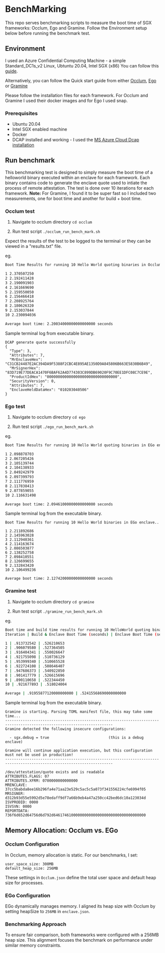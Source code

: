 # BenchMarking

This repo serves benchmarking scripts to measure the boot time of SGX frameworks: Occlum, Ego and Gramine.
Follow the Environment setup below before running the benchmark test.

## Environment

I used an Azure Confidential Computing Machine - a simple Standard_DC1s_v2 Linux, Ubtuntu 20.04, Intel SGX (x86)
You can follow this [guide](https://learn.microsoft.com/en-us/azure/confidential-computing/quick-create-marketplace).

Alternatively, you can follow the Quick start guide from either [Occlum](https://occlum.readthedocs.io/en/latest/quickstart.html), [Ego](https://docs.edgeless.systems/ego/) or [Gramine](https://gramine.readthedocs.io/en/latest/installation.html)

Please follow the installation files for each framework. For Occlum and Gramine I used their docker images and for Ego I used snap. 

### Prerequisites

- Ubuntu 20.04
- Intel SGX enabled machine
- Docker
- DCAP installed and working - I used the [MS Azure Cloud Dcap installation](https://hub.docker.com/r/gramineproject/gramine)

## Run benchmark

This benchmarking test is designed to simply measure the boot time of a helloworld binary executed within an enclave for each framework. Each binary contains code to generate the enclave quote used to intiate the process of remote attestation. The test is done over 10 iterations for each framework.
**Note:** For Gramine, I found it to be super fast so I included two measurements, one for boot time and another for build + boot time.

### Occlum test

1. Navigate to occlum directory
`cd occlum`

2. Run test script 
`./occlum_run_bench_mark.sh`


Expect the results of the test to be logged to the terminal or they can be viewed in a "results.txt" file. 

eg.
```bash
Boot Time Results for running 10 Hello World quoting binaries in Occlum enclave..

1 2.370507250
2 2.192411428
3 2.190091903
4 2.161669690
5 2.159550050
6 2.156466418
7 2.208925764
8 2.180626320
9 2.153037844
10 2.230094036

Average boot time: 2.20034000000000000000 seconds
```
Sample terminal log from executable binary. 
```
DCAP generate quote successfully
{
  "Type": 3,
  "Attributes": 7,
  "MrEnclaveHex": "C31CB24487E2AC394DA9F5388F2CBC4E895AE1350D9A845806B663E5830B6B49",
  "MrSignerHex": "83D719E77DEACA1470F6BAF62A4D774303C899DB69020F9C70EE1DFC08C7CE9E",
  "ProductIdHex": "00000000000000000000000000000000",
  "SecurityVersion": 0,
  "Attributes": 7,
  "EnclaveHeldDataHex": "010203040506"
}
```
### Ego test

1. Navigate to occlum directory
`cd ego`

2. Run test script 
`./ego_run_bench_mark.sh`

eg.
```bash
Boot Time Results for running 10 Hello World quoting binaries in EGo enclave..

1 2.098878703
2 2.067205426
3 2.105139744
4 2.104138933
5 2.049242979
6 2.097399793
7 2.111776959
8 2.117838413
9 2.077859055
10 2.116631498

Average boot time: 2.09461000000000000000 seconds
```
Sample terminal log from the executable binary.
```
Boot Time Results for running 10 Hello World binaries in EGo enclave..

1 2.211892686
2 2.145963028
3 2.112940361
4 2.114163674
5 2.086503877
6 2.138252758
7 2.098410551
8 2.126699655
9 2.132843420
10 2.106499236

Average boot time: 2.12742000000000000000 seconds
```
### Gramine test

1. Navigate to occlum directory
`cd gramine`

2. Run test script 
`./gramine_run_bench_mark.sh`

eg.
```bash
Boot time and build time results for running 10 HelloWorld quoting binaries in Gramine enclave..
Iteration | Build & Enclave Boot Time (seconds) | Enclave Boot Time (seconds)

1 | .913732542 | .526210653
2 | .906079580 | .527364505
3 | .916404341 | .550026647
4 | .921755098 | .510736129
5 | .953999340 | .510665528
6 | .922724108 | .508646407
7 | .947686373 | .540922850
8 | .901417779 | .526615696
9 | .890110658 | .522344450
10 | .921677893 | .518024004

Average | .91955877120000000000 | .52415568690000000000
```
Sample terminal log from the executable binary.
```
Gramine is starting. Parsing TOML manifest file, this may take some time...
-----------------------------------------------------------------------------------------------------------------------
Gramine detected the following insecure configurations:

  - sgx.debug = true                           (this is a debug enclave)

Gramine will continue application execution, but this configuration must not be used in production!
-----------------------------------------------------------------------------------------------------------------------

/dev/attestation/quote exists and is readable
ATTRIBUTES.FLAGS: 07
ATTRIBUTES.XFRM: 0700000000000000
MRENCLAVE: 37cc5babda8ee16b296fa4e71aa23e529c5ac5c5a073f341556224cfe6994f05
MRSIGNER: d312b93d55e5992d5e78edaff9df7a66b9eb4a47a250cc42bed6dc10a123034d
ISVPRODID: 0000
ISVSVN: 0000
REPORTDATA: 736f6d652d64756d6d792d646174610000000000000000000000000000000000
```

## Memory Allocation: Occlum vs. EGo

### Occlum Configuration

In Occlum, memory allocation is static. For our benchmarks, I set:
```
user_space_size: 300MB
default_heap_size: 256MB
```
These settings in `Occlum.json` define the total user space and default heap size for processes.

### EGo Configuration

EGo dynamically manages memory. I aligned its heap size with Occlum by setting heapSize to `256MB` in `enclave.json`.

### Benchmarking Approach

To ensure fair comparison, both frameworks were configured with a 256MB heap size. This alignment focuses the benchmark on performance under similar memory constraints.
